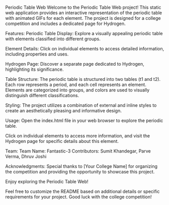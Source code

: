 Periodic Table Web
Welcome to the Periodic Table Web project! This static web application provides an interactive representation of the periodic table with animated GIFs for each element. The project is designed for a college competition and includes a dedicated page for Hydrogen.


Features:
Periodic Table Display: Explore a visually appealing periodic table with elements classified into different groups.

Element Details: Click on individual elements to access detailed information, including properties and uses.

Hydrogen Page: Discover a separate page dedicated to Hydrogen, highlighting its significance.


Table Structure:
The periodic table is structured into two tables (t1 and t2). Each row represents a period, and each cell represents an element. Elements are categorized into groups, and colors are used to visually distinguish different classifications.


Styling:
The project utilizes a combination of external and inline styles to create an aesthetically pleasing and informative design.


Usage: 
Open the index.html file in your web browser to explore the periodic table.

Click on individual elements to access more information, and visit the Hydrogen page for specific details about this element.


Team:
Team Name: Fantastic-3
Contributors: Sumit Khandegar, Parve Verma, Dhruv Joshi


Acknowledgments:
Special thanks to [Your College Name] for organizing the competition and providing the opportunity to showcase this project.


Enjoy exploring the Periodic Table Web!

Feel free to customize the README based on additional details or specific requirements for your project. Good luck with the college competition!